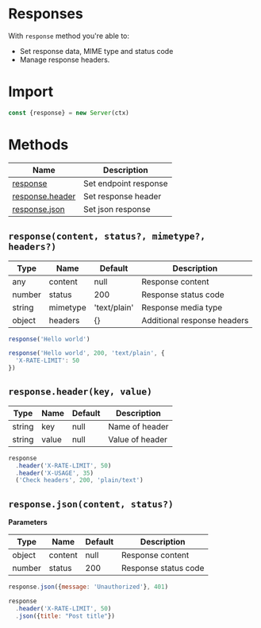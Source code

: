 # Responses

With `response` method you're able to:

- Set response data, MIME type and status code
- Manage response headers.

# Import

```js
const {response} = new Server(ctx)
```

# Methods

| Name                                                 | Description           |
| ---------------------------------------------------- | --------------------- |
| [response](#responsecontent-status-mimetype-headers) | Set endpoint response |
| [response.header](#responseheaderkey-value)          | Set response header   |
| [response.json](#responsejsoncontent-status)         | Set json response     |


## `response(content, status?, mimetype?, headers?)`

| Type   | Name     | Default      | Description                 |
| ------ | -------- | ------------ | --------------------------- |
| any    | content  | null         | Response content            |
| number | status   | 200          | Response status code        |
| string | mimetype | 'text/plain' | Response media type         |
| object | headers  | {}           | Additional response headers |


```js
response('Hello world')

response('Hello world', 200, 'text/plain', {
  'X-RATE-LIMIT': 50
})
```

## `response.header(key, value)`

| Type   | Name  | Default | Description     |
| ------ | ----- | ------- | --------------- |
| string | key   | null    | Name of header  |
| string | value | null    | Value of header |

```js
response
  .header('X-RATE-LIMIT', 50)
  .header('X-USAGE', 35)
  ('Check headers', 200, 'plain/text')
```

## `response.json(content, status?)`

**Parameters**

| Type   | Name    | Default | Description          |
| ------ | ------- | ------- | -------------------- |
| object | content | null    | Response content     |
| number | status  | 200     | Response status code |

```js
response.json({message: 'Unauthorized'}, 401)

response
  .header('X-RATE-LIMIT', 50)
  .json({title: "Post title"})
```
